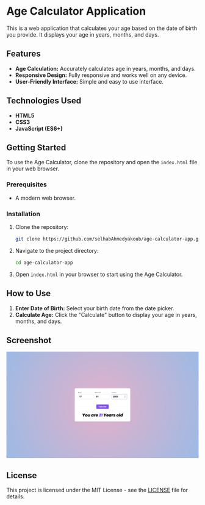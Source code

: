 
# Age Calculator Application

This is a web application that calculates your age based on the date of birth you provide. It displays your age in years, months, and days.

## Features

- **Age Calculation:** Accurately calculates age in years, months, and days.
- **Responsive Design:** Fully responsive and works well on any device.
- **User-Friendly Interface:** Simple and easy to use interface.

## Technologies Used

- **HTML5**
- **CSS3**
- **JavaScript (ES6+)**

## Getting Started

To use the Age Calculator, clone the repository and open the `index.html` file in your web browser.

### Prerequisites

- A modern web browser.

### Installation

1. Clone the repository:
   ```bash
   git clone https://github.com/selhabAhmedyakoub/age-calculator-app.git
   ```
2. Navigate to the project directory:
   ```bash
   cd age-calculator-app
   ```
3. Open `index.html` in your browser to start using the Age Calculator.

## How to Use

1. **Enter Date of Birth:** Select your birth date from the date picker.
2. **Calculate Age:** Click the "Calculate" button to display your age in years, months, and days.

## Screenshot

![Age Calculator Application](image.png)

## License

This project is licensed under the MIT License - see the [LICENSE](LICENSE) file for details.
```
